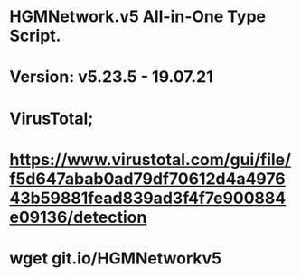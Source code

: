 # HGMNetwork.v5 All-in-One Type Script.

Version: v5.23.5 - 19.07.21
====
VirusTotal;
====
https://www.virustotal.com/gui/file/f5d647abab0ad79df70612d4a497643b59881fead839ad3f4f7e900884e09136/detection
====
wget git.io/HGMNetworkv5
====

